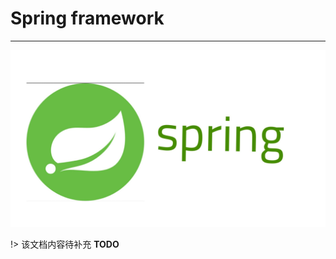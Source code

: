 # Spring framework

---

[![Spring framework](./images/title.jpg)](https://spring.io/)

!> 该文档内容待补充 **TODO**